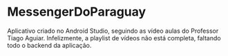 # MessengerDoParaguay
Aplicativo criado no Android Studio, seguindo as vídeo aulas do Professor Tiago Aguiar.
Infelizmente, a playlist de vídeos não está completa, faltando todo o backend da aplicação.
